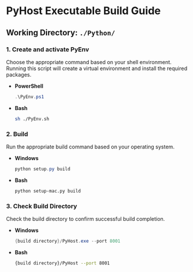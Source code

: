 # PyHost Executable Build Guide

## Working Directory: `./Python/`

### 1. Create and activate PyEnv
Choose the appropriate command based on your shell environment.
Running this script will create a virtual environment and install the required packages.

- **PowerShell**
  ```powershell
  .\PyEnv.ps1
  ```

- **Bash**
  ```bash
  sh ./PyEnv.sh
  ```

### 2. Build
Run the appropriate build command based on your operating system.

- **Windows**
  ```powershell
  python setup.py build
  ```

- **Bash**
  ```bash
  python setup-mac.py build
  ```

### 3. Check Build Directory
Check the build directory to confirm successful build completion.

- **Windows**
  ```powershell
  {build directory}/PyHost.exe --port 8001
  ```

- **Bash**
  ```bash
  {build directory}/PyHost --port 8001
  ```